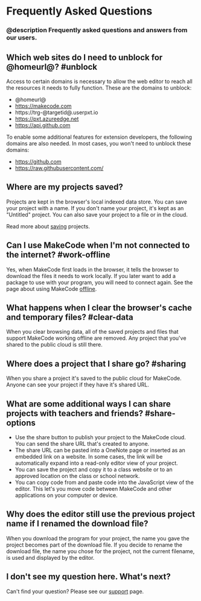 # Frequently Asked Questions

### @description Frequently asked questions and answers from our users.

## Which web sites do I need to unblock for @homeurl@? #unblock

Access to certain domains is necessary to allow the web editor to reach all the resources it needs to fully function. These are the domains to unblock:

* @homeurl@
* https://makecode.com
* https://trg-@targetid@.userpxt.io
* https://pxt.azureedge.net
* https://api.github.com

To enable some additional features for extension developers, the following domains are also needed. In most cases, you won't need to unblock these domains:

* https://github.com
* https://raw.githubusercontent.com/

## Where are my projects saved?

Projects are kept in the browser's local indexed data store. You can save your project with a name. If you don't name your project, it's kept as an "Untitled" project. You can also save your project to a file or in the cloud.

Read more about [saving](/save) projects.

## Can I use MakeCode when I'm not connected to the internet? #work-offline

Yes, when MakeCode first loads in the browser, it tells the browser to download the files it needs to work locally. If you later want to add a package to use with your program, you will need to connect again. See the page about using MakeCode [offline](/offline).

## What happens when I clear the browser's cache and temporary files? #clear-data

When you clear browsing data, all of the saved projects and files that support MakeCode working offline are removed. Any project that you've shared to the public cloud is still there.

## Where does a project that I share go? #sharing

When you share a project it's saved to the public cloud for MakeCode. Anyone can see your project if they have it's shared URL.

## What are some additional ways I can share projects with teachers and friends? #share-options

* Use the share button to publish your project to the MakeCode cloud. You can send the share URL that's created to anyone.
* The share URL can be pasted into a OneNote page or inserted as an embedded link on a website. In some cases, the link will be automatically expand into a read-only editor view of your project.
* You can save the project and copy it to a class website or to an approved location on the class or school network.
* You can copy code from and paste code into the JavaScript view of the editor. This let's you move code between MakeCode and other applications on your computer or device.

## Why does the editor still use the previous project name if I renamed the download file?

When you download the program for your project, the name you gave the project becomes part of the download file. If you decide to rename the download file, the name you chose for the project, not the current filename, is used and displayed by the editor.

## I don't see my question here. What's next?

Can't find your question? Please see our [support](/support) page.
